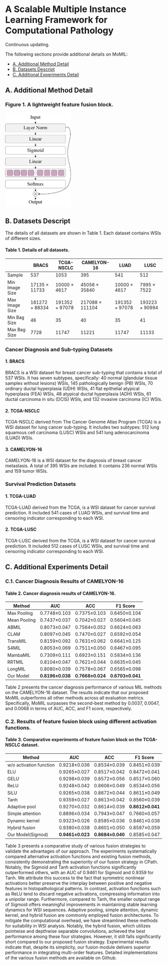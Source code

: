 # A Scalable Multiple Instance Learning Framework for Computational Pathology
Continuous updating.

The following sections provide additional details on MoMIL:
* [A. Additional Method Detail](#a-additional-method-detail)
* [B. Datasets Descript](#b-datasets-descript)
* [C. Additional Experiments Detail](#c-additional-experiments-detail)

## A. Additional Method Detail
### Figure 1. A lightweight feature fusion block.
<img src="fig/1.png" alt="A lightweight feature fusion block." style="height: 300px;">

## B. Datasets Descript
The details of all datasets are shown in Table 1. Each dataset contains WSIs of different sizes.
#### Table 1. Details of all datasets.
|| BRACS |TCGA-NSCLC |CAMELYON-16|LUAD|LUSC|
| --- | --- | --- | --- | --- | --- |
|Sample| 537|1053 | 395 |541|512|
|Min Image Size|17135 $\times$ 11733| 10000 $\times$ 4617 |45056 $\times$ 35840|10000 $\times$ 4617|7995 $\times$ 7522|
|Max Image Size|181272 $\times$ 88334|191352 $\times$ 97078 |217088 $\times$ 111104|191352 $\times$ 97078|193223 $\times$ 90994|
|Min Bag Size|46| 35 |40 |35|41|
|Max Bag Size|7728 | 11747 |11221 |11747|11133|
### Cancer Diagnosis and Sub-typing Datasets
#### 1. BRACS
BRACS is a WSI dataset for breast cancer sub-typing that contains a total of 537 WSIs. It has seven subtypes, specifically: 40 normal (glandular tissue samples without lesions) WSIs, 145 pathologically benign (PB) WSIs, 70 ordinary ductal hyperplasia (UDH) WSIs, 41 flat epithelial atypical hyperplasia (FEA) WSIs, 48 atypical ductal hyperplasia (ADH) WSIs, 61 ductal carcinoma in situ (DCIS) WSIs, and 132 invasive carcinoma (IC) WSIs.
#### 2. TCGA-NSCLC
TCGA-NSCLC derived from The Cancer Genome Atlas Program (TCGA) is a WSI dataset for lung cancer sub-typing. It includes two subtypes: 512 lung squamous cell carcinoma (LUSC) WSIs and 541 lung adenocarcinoma (LUAD) WSIs.
#### 3. CAMELYON-16
CAMELYON-16 is a WSI dataset for the diagnosis of breast cancer metastasis. A total of 395 WSIs are included. It contains 236 normal WSIs and 159 tumor WSIs.
### Survival Prediction Datasets
#### 1. TCGA-LUAD
TCGA-LUAD derived from the TCGA, is a WSI dataset for cancer survival prediction. It included 541 cases of LUAD WSIs, and survival time and censoring indicator corresponding to each WSI.
#### 2. TCGA-LUSC
TCGA-LUSC derived from the TCGA, is a WSI dataset for cancer survival prediction. It included 512 cases of LUSC WSIs, and survival time and censoring indicator corresponding to each WSI.

## C. Additional Experiments Detail
### C.1. Cancer Diagnosis Results of CAMELYON-16
#### Table 2. Cancer diagnosis results of CAMELYON-16.
| Method       | AUC          | ACC          | F1 Score     |
|--------------|--------------|--------------|--------------|
| Max Pooling  | 0.7748±0.103 | 0.7375±0.103 | 0.6450±0.104 |
| Mean Pooling | 0.7437±0.037 | 0.7042±0.027 | 0.5604±0.045 |
| ABMIL        | 0.8073±0.047 | 0.7564±0.052 | 0.6624±0.063 |
| CLAM         | 0.8097±0.045 | 0.7470±0.027 | 0.6592±0.054 |
| TransMIL     | 0.8159±0.092 | 0.7631±0.062 | 0.6641±0.125 |
| S4MIL        | 0.8053±0.069 | 0.7511±0.050 | 0.6467±0.095 |
| MambaMIL     | 0.7309±0.111 | 0.6923±0.151 | 0.5834±0.136 |
| RRTMIL       | 0.8104±0.047 | 0.7621±0.044 | 0.6635±0.045 |
| LongMIL      | 0.8080±0.039 | 0.7578±0.067 | 0.6565±0.098 |
| Our Model    | **0.8196±0.038** | **0.7668±0.024** | **0.6703±0.041** |

Table 2 presents the cancer diagnosis performance of various MIL methods on the CAMELYON-16 dataset. The results indicate that our proposed MoMIL outperforms all other methods across all evaluation metrics. Specifically, MoMIL surpasses the second-best method by 0.0037, 0.0047, and 0.0068 in terms of AUC, ACC, and F1 score, respectively.
### C.2. Results of feature fusion block using different activation functions.
#### Table 3. Comparative experiments of feature fusion block on the TCGA-NSCLC dataset.
| Method                  | AUC          | ACC          | F1 Score     |
|-------------------------|--------------|--------------|--------------|
| w/o activation function | 0.9218±0.036 | 0.8534±0.039 | 0.8451±0.039 |
| ELU                     | 0.9265±0.027 | 0.8517±0.042 | 0.8472±0.041 |
| GELU                    | 0.9298±0.039 | 0.8572±0.056 | 0.8517±0.060 |
| ReLU                    | 0.9248±0.042 | 0.8606±0.049 | 0.8534±0.056 |
| SiLU                    | 0.9265±0.038 | 0.8672±0.044 | 0.8611±0.049 |
| Tanh                    | 0.9359±0.027 | 0.8613±0.042 | 0.8560±0.039 |
| Adaptive pool           | 0.9270±0.032 | 0.8614±0.039 | **0.8612±0.041** |
| Simple attention        | 0.8896±0.034 | 0.7943±0.047 | 0.7660±0.057 |
| Dynamic kernel          | 0.9323±0.026 | 0.8585±0.036 | 0.8461±0.038 |
| Hybrid fusion           | 0.9380±0.038 | 0.8601±0.050 | 0.8597±0.059 |
| Our Model(Sigmod)       | **0.9461±0.023** | **0.8684±0.040** | 0.8585±0.047 |

Table 3 presents a comparative study of various fusion strategies to validate the advantages of our approach. The experiments systematically compared alternative activation functions and existing fusion methods, consistently demonstrating the superiority of our fusion strategy in CPath. Notably, the Sigmoid and Tanh activation functions significantly outperformed others, with an AUC of 0.9461 for Sigmoid and 0.9359 for Tanh. We attribute this success to the fact that symmetric nonlinear activations better preserve the interplay between positive and negative features in histopathological patterns. In contrast, activation functions such as ReLU tend to discard negative activations, compressing information into a unipolar range. Furthermore, compared to Tanh, the smaller output range of Sigmoid offers meaningful improvements in maintaining stable learning dynamics for WSI sequences. Adaptive pooling, simple attention, dynamic kernel, and hybrid fusion are commonly employed fusion architectures. To mitigate the computational overhead, we have streamlined these methods for suitability in WSI analysis. Notably, the hybrid fusion, which utilizes pointwise and depthwise separable convolutions, achieved the best performance among these four strategies. However, it still falls significantly short compared to our proposed fusion strategy. Experimental results indicate that, despite its simplicity, our fusion module delivers superior performance in integrating multi-order features. Detailed implementations of the various fusion methods are available on Github.

